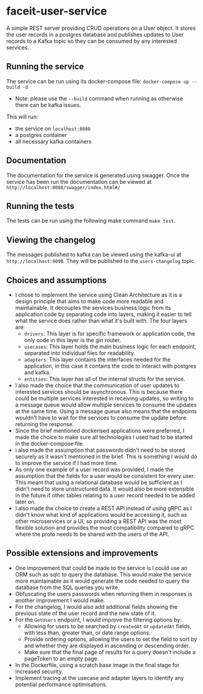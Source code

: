 # faceit-user-service

A simple REST server providing CRUD operations on a User object. It stores the user records in a postgres database and publishes updates to User records to a Kafka topic so they can be consumed by any interested services.

## Running the service
The service can be run using its docker-compose file: `docker-compose up --build -d` 
- Note: please use the `--build` command when running as otherwise there can be kafka issues. 

This will run:
- the service on `localhost:8080`
- a postgres container
- all necessary kafka containers

## Documentation
The documentation for the service is generated using swagger. Once the service has been run the documentation can be viewed at `http://localhost:8080/swagger/index.html#/` 

## Running the tests
The tests can be run using the following make command `make test`.

## Viewing the changelog
The messages published to kafka can be viewed using the kafka-ui at `http://localhost:9090`. They will be published to the `users-changelog` topic.

## Choices and assumptions
- I chose to implement the service using Clean Architecture as it is a design principle that aims to make code more readable and maintainable. It decouples the services business logic from its application code by separating code into layers, making it easier to tell what the service does rather than what it's built with. The four layers are:
  - `drivers`: This layer is for specific framework or application code, the only code in this layer is the gin router.
  - `usecases`: This layer holds the main business logic for each endpoint, separated into individual files for readability.
  - `adapters`: This layer contains the interfaces needed for the application, in this case it contains the code to interact with postgres and kafka.
  - `entities`: This layer has all of the internal structs for the service.
- I also made the choice that the communication of user updates to interested services should be asynchronous. This is because there could be multiple services interested in receiving updates, so writing to a message queue would allow multiple services to consume the updates at the same time. Using a message queue also means that the endpoints wouldn't have to wait for the services to consume the update before returning the response. 
- Since the brief mentioned dockerised applications were preferred, I made the choice to make sure all technologies I used had to be started in the docker-compose file. 
- i also made the assumption that passwords didn't need to be stored securely as it wasn't mentioned in the brief. This is something I would do to improve the service if I had more time.
- As only one example of a user record was provided, I made the assumption that the fields for a user would be consistent for every user. This meant that using a relational database would be sufficient as I didn't need to store unstructured data. It would also be more extensible in the future if other tables relating to a user record needed to be added later on.
- I also made the choice to create a REST API instead of using gRPC as I didn't know what kind of applications would be accessing it, such as other microservices or a UI, so providing a REST API was the most flexible solution and provides the most compatibility compared to gRPC where the proto needs to be shared with the users of the API.

## Possible extensions and improvements
- One improvement that could be made to the service is I could use an ORM such as sqlc to query the database. This would make the service more maintainable as it would generate the code needed to query the database from the SQL queries you write.
- Obfuscating the users passwords when returning them in responses is another improvement I would make.
- For the changelog, I would also add additional fields showing the previous state of the user record and the new state of it.
- For the `GetUsers` endpoint, I would improve the filtering options by:
  - Allowing for users to be searched by `createdAt` or `updatedAt` fields, with less than, greater than, or date range options.
  - Provide ordering options, allowing the users to set the field to sort by and whether they are displayed in ascending or descending order.
  - Make sure that the final page of results for a query doesn't include a pageToken to an empty page.
- In the Dockerfile, using a scratch base image in the final stage for increased security.
- Implement tracing at the usecase and adapter layers to identify any potential performance optimisations.
